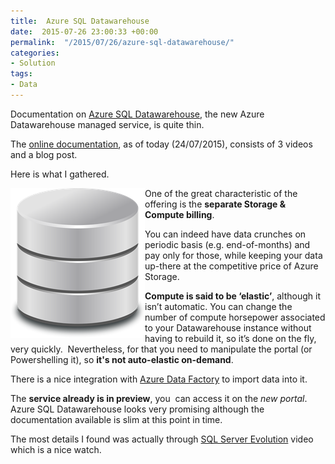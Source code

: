 ```yaml
---
title:  Azure SQL Datawarehouse
date:  2015-07-26 23:00:33 +00:00
permalink:  "/2015/07/26/azure-sql-datawarehouse/"
categories:
- Solution
tags:
- Data
---
```

Documentation on <a href="http://azure.microsoft.com/en-us/services/sql-data-warehouse/" target="_blank">Azure SQL Datawarehouse</a>, the new Azure Datawarehouse managed service, is quite thin.

The <a href="http://azure.microsoft.com/en-us/documentation/services/sql-data-warehouse/" target="_blank">online documentation</a>, as of today (24/07/2015), consists of 3 videos and a blog post.

Here is what I gathered.

<a href="assets/2015/7/azure-sql-datawarehouse/db1.png"><img style="background-image:none;float:left;padding-top:0;padding-left:0;display:inline;padding-right:0;border:0;" title="db[1]" src="assets/2015/7/azure-sql-datawarehouse/db1_thumb.png" alt="db[1]" width="215" height="240" align="left" border="0" /></a>One of the great characteristic of the offering is the <strong>separate Storage &amp; Compute billing</strong>.

You can indeed have data crunches on periodic basis (e.g. end-of-months) and pay only for those, while keeping your data up-there at the competitive price of Azure Storage.

<strong>Compute is said to be ‘elastic’</strong>, although it isn’t automatic. You can change the number of compute horsepower associated to your Datawarehouse instance without having to rebuild it, so it’s done on the fly, very quickly.  Nevertheless, for that you need to manipulate the portal (or Powershelling it), so <strong>it's not auto-elastic on-demand</strong>.

There is a nice integration with <a href="http://azure.microsoft.com/en-us/services/data-factory/" target="_blank">Azure Data Factory</a> to import data into it.

The <strong>service already is in preview</strong>, you  can access it on the <em>new portal</em>.
Azure SQL Datawarehouse looks very promising although the documentation available is slim at this point in time.

The most details I found was actually through <a href="http://bit.ly/1Ifuveh" target="_blank">SQL Server Evolution</a> video which is a nice watch.